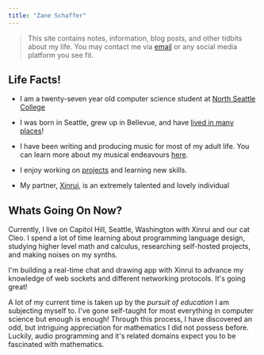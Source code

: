 ```yaml
---
title: "Zane Schaffer"
---
```


> This site contains notes, information, blog posts, and other tidbits about my life. You may contact me
> via [email](mailto:znschaffer@gmail.com) or any social media platform you see fit.


## Life Facts!

- I am a twenty-seven year old computer science student at [North Seattle College](https://northseattle.edu)

- I was born in Seattle, grew up in Bellevue, and have [lived in many places](./travels)!

- I have been writing and producing music for most of my adult life. You can learn more about my musical endeavours [here](./music).

- I enjoy working on [projects](./projects) and learning new skills.

- My partner, [Xinrui](https://xinrui.work), is an extremely talented and lovely individual

## Whats Going On Now?

Currently, I live on Capitol Hill, Seattle, Washington with Xinrui and our cat
Cleo. I spend a lot of time learning about programming language design, studying 
higher level math and calculus, researching self-hosted projects, and making noises
on my synths.

I'm building a real-time chat and drawing app with Xinrui to advance my knowledge
of web sockets and different networking protocols. It's going great!

A lot of my current time is taken up by the _pursuit of education_ I am subjecting myself to.
I've gone self-taught for most everything in computer science but enough is enough! Through this 
process, I have discovered an odd, but intriguing appreciation for mathematics I did not possess before.
Luckily, audio programming and it's related domains expect you to be fascinated with mathematics.
